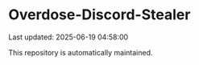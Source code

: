 # Overdose-Discord-Stealer

Last updated: 2025-06-19 04:58:00

This repository is automatically maintained.

